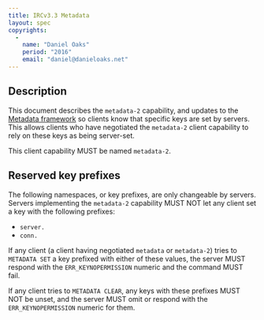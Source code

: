 ```yaml
---
title: IRCv3.3 Metadata
layout: spec
copyrights:
  -
    name: "Daniel Oaks"
    period: "2016"
    email: "daniel@danieloaks.net"
---
```

## Description

This document describes the `metadata-2` capability, and updates to the
[Metadata framework](./metadata-3.2.html) so clients know that specific keys
are set by servers. This allows clients who have negotiated the `metadata-2`
client capability to rely on these keys as being server-set.

This client capability MUST be named `metadata-2`.

## Reserved key prefixes

The following namespaces, or key prefixes, are only changeable by servers.
Servers implementing the `metadata-2` capability MUST NOT let any client set a
key with the following prefixes:

* `server.`
* `conn.`

If any client (a client having negotiated `metadata` or `metadata-2`) tries to
`METADATA SET` a key prefixed with either of these values, the server MUST
respond with the `ERR_KEYNOPERMISSION` numeric and the command MUST fail.

If any client tries to `METADATA CLEAR`, any keys with these prefixes MUST NOT
be unset, and the server MUST omit or respond with the `ERR_KEYNOPERMISSION`
numeric for them.
